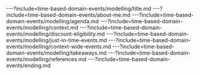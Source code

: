---?include=time-based-domain-events/modelling/title.md
---?include=time-based-domain-events/about-me.md
---?include=time-based-domain-events/modelling/agenda.md
---?include=time-based-domain-events/modelling/context.md
---?include=time-based-domain-events/modelling/discount-eligibility.md
---?include=time-based-domain-events/modelling/just-in-time-events.md
---?include=time-based-domain-events/modelling/context-wide-events.md
---?include=time-based-domain-events/modelling/takeaways.md
---?include=time-based-domain-events/modelling/references.md
---?include=time-based-domain-events/ending.md